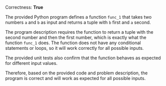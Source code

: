 Correctness: **True**

The provided Python program defines a function `func_1` that takes two numbers `a` and `b` as input and returns a tuple with `b` first and `a` second. 

The program description requires the function to return a tuple with the second number and then the first number, which is exactly what the function `func_1` does. The function does not have any conditional statements or loops, so it will work correctly for all possible inputs.

The provided unit tests also confirm that the function behaves as expected for different input values. 

Therefore, based on the provided code and problem description, the program is correct and will work as expected for all possible inputs.